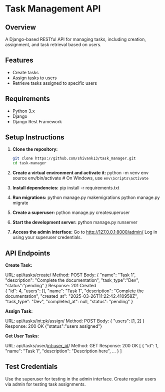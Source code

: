 # Task Management API

## Overview

A Django-based RESTful API for managing tasks, including creation, assignment, and task retrieval based on users.

## Features

- Create tasks
- Assign tasks to users
- Retrieve tasks assigned to specific users

## Requirements

- Python 3.x
- Django
- Django Rest Framework

## Setup Instructions

1. **Clone the repository:**

   ```bash
   git clone https://github.com/shivank13/task_manager.git
   cd task-manager

2. **Create a virtual environment and activate it:**
    python -m venv env
    source env/bin/activate  # On Windows, use `env\Scripts\activate`

3. **Install dependencies:**
    pip install -r requirements.txt

4. **Run migrations:**
    python manage.py makemigrations
    python manage.py migrate

5. **Create a superuser:**
    python manage.py createsuperuser

6. **Start the development server:**
    python manage.py runserver

7. **Access the admin interface:**
    Go to http://127.0.0.1:8000/admin/
    Log in using your superuser credentials.

## API Endpoints

**Create Task:**

URL: api/tasks/create/
Method: POST
Body:
{
    "name": "Task 1",
    "description": "Complete the documentation",
    "task_type":"Dev",
    "status":"pending"
}
Response: 201 Created    
{
    "id": 4,
    "users": [],
    "name": "Task 1",
    "description": "Complete the documentation",
    "created_at": "2025-03-26T11:22:42.410958Z",
    "task_type": "Dev",
    "completed_at": null,
    "status": "pending"
}

**Assign Task:**

URL: api/tasks/<int:pk>/assign/
Method: POST
Body:
{
    "users": [1, 2]
}
Response: 200 OK
{"status":"users assigned"}

**Get User Tasks:**

URL: api/tasks/user/<int:user_id>/
Method: GET
Response: 200 OK
[
    {
        "id": 1,
        "name": "Task 1",
        "description": "Description here",
        ...
    }
]



## Test Credentials

Use the superuser for testing in the admin interface.
Create regular users via admin for testing task assignments.